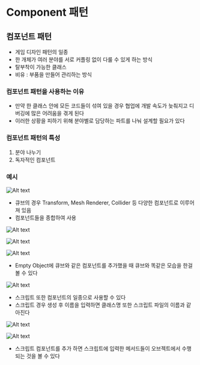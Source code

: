 # Component 패턴

## 컴포넌트 패턴

- 게임 디자인 패턴의 일종
- 한 개체가 여러 분야를 서로 커플링 없이 다룰 수 있게 하는 방식
- 탈부착이 가능한 클래스
- 비유 : 부품을 만들어 관리하는 방식

### 컴포넌트 패턴을 사용하는 이유

- 만약 한 클래스 안에 모든 코드들이 섞여 있을 경우 협업에 개발 속도가 늦춰지고 디버깅에 많은 어려움을 겪게 된다
- 이러한 상황을 피하기 위해 분야별로 담당하는 파트를 나눠 설계할 필요가 있다

### 컴포넌트 패턴의 특성

1. 분야 나누기
2. 독자적인 컴포넌트

### 예시

![Alt text](<Images/component 1.PNG>)

- 큐브의 경우 Transform, Mesh Renderer, Collider 등 다양한 컴포넌트로 이루어져 있음
- 컴포넌트들을 종합하여 사용

![Alt text](<Images/component 2.PNG>)

![Alt text](<Images/component 3.PNG>)

![Alt text](<Images/component 4.PNG>)

- Empty Object에 큐브와 같은 컴포넌트를 추가했을 때 큐브와 똑같은 모습을 한걸 볼 수 있다
  
![Alt text](<Images/component 5.PNG>)

- 스크립트 또한 컴포넌트의 일종으로 사용할 수 있다
- 스크립트 경우 생성 후 이름을 입력하면 클래스명 또한 스크립트 파일의 이름과 같아진다

![Alt text](<Images/component 7.PNG>)

![Alt text](<Images/component 6.PNG>)

- 스크립트 컴포넌트를 추가 하면 스크립트에 입력한 메서드들이 오브젝트에서 수행 되는 것을 볼 수 있다